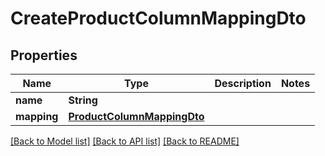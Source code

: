 # CreateProductColumnMappingDto

## Properties
Name | Type | Description | Notes
------------ | ------------- | ------------- | -------------
**name** | **String** |  | 
**mapping** | [**ProductColumnMappingDto**](ProductColumnMappingDto.md) |  | 

[[Back to Model list]](../README.md#documentation-for-models) [[Back to API list]](../README.md#documentation-for-api-endpoints) [[Back to README]](../README.md)



